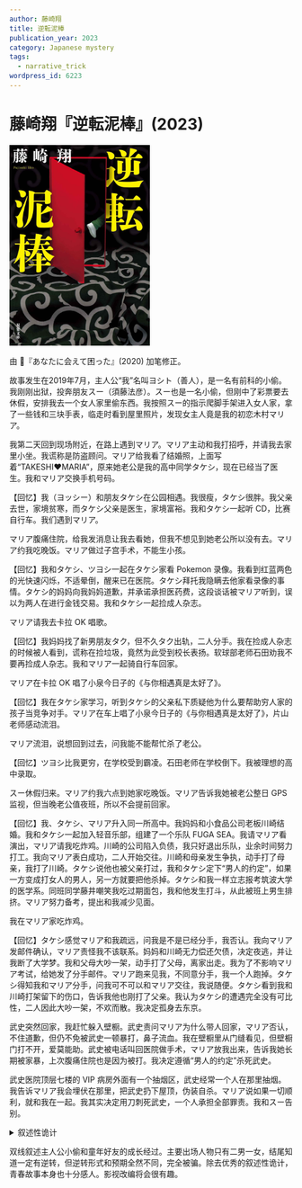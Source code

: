```yaml
---
author: 藤崎翔
title: 逆転泥棒
publication_year: 2023
category: Japanese mystery
tags:
  - narrative_trick
wordpress_id: 6223
---
```


# 藤崎翔『逆転泥棒』(2023)

<img src=images/2023_cover.jpg width=250/>

由 📖『あなたに会えて困った』(2020) 加笔修正。

故事发生在2019年7月，主人公“我”名叫ヨシト（善人），是一名有前科的小偷。我刚刚出狱，投奔朋友スー（須藤法彦）。スー也是一名小偷，但刚中了彩票要去休假，安排我去一个女人家里偷东西。我按照スー的指示爬脚手架进入女人家，拿了一些钱和三块手表，临走时看到屋里照片，发现女主人竟是我的初恋木村マリア。

我第二天回到现场附近，在路上遇到マリア。マリア主动和我打招呼，并请我去家里小坐。我谎称是防盗顾问。マリア给我看了结婚照，上面写着“TAKESHI♥MARIA”，原来她老公是我的高中同学タケシ，现在已经当了医生。我和マリア交换手机号码。

【回忆】我（ヨッシー）和朋友タケシ在公园相遇。我很瘦，タケシ很胖。我父亲去世，家境贫寒，而タケシ父亲是医生，家境富裕。我和タケシ一起听 CD，比赛自行车。我们遇到マリア。

マリア腹痛住院，给我发消息让我去看她，但我不想见到她老公所以没有去。マリア约我吃晚饭。マリア做过子宫手术，不能生小孩。

【回忆】我和タケシ、ツヨシ一起在タケシ家看 Pokemon 录像。我看到红蓝两色的光快速闪烁，不适晕倒，醒来已在医院。タケシ拜托我隐瞒去他家看录像的事情。タケシ的妈妈向我妈妈道歉，并承诺承担医药费，这段谈话被マリア听到，误以为两人在进行金钱交易。我和タケシ一起捡成人杂志。

マリア请我去卡拉 OK 唱歌。

【回忆】我妈妈找了新男朋友タク，但不久タク出轨，二人分手。我在捡成人杂志的时候被人看到，谎称在捡垃圾，竟然为此受到校长表扬。软球部老师石田劝我不要再捡成人杂志。我和マリア一起骑自行车回家。

マリア在卡拉 OK 唱了小泉今日子的《与你相遇真是太好了》。

【回忆】我在タケシ家学习，听到タケシ的父亲私下质疑他为什么要帮助穷人家的孩子当竞争对手。マリア在车上唱了小泉今日子的《与你相遇真是太好了》，片山老师感动流泪。

マリア流泪，说想回到过去，问我能不能帮忙杀了老公。

【回忆】ツヨシ比我更穷，在学校受到霸凌。石田老师在学校倒下。我被理想的高中录取。

スー休假归来。マリア约我六点到她家吃晚饭。マリア告诉我她被老公整日 GPS 监视，但当晚老公值夜班，所以不会提前回家。

【回忆】我、タケシ、マリア升入同一所高中。我妈妈和小食品公司老板川崎结婚。我和タケシ一起加入轻音乐部，组建了一个乐队 FUGA SEA。我请マリア看演出，マリア请我吃炸鸡。川崎的公司陷入负债，我只好退出乐队，业余时间努力打工。我向マリア表白成功，二人开始交往。川崎和母亲发生争执，动手打了母亲，我打了川崎。タケシ说他也被父亲打过，我和タケシ定下“男人的约定”，如果一方变成打女人的男人，另一方就要把他杀掉。タケシ和我一样立志报考筑波大学的医学系。同班同学藤井嘲笑我吃过期面包，我和他发生打斗，从此被班上男生排挤。マリア努力备考，提出和我减少见面。

我在マリア家吃炸鸡。

【回忆】タケシ感觉マリア和我疏远，问我是不是已经分手，我否认。我向マリア发邮件确认，マリア责怪我不该联系。妈妈和川崎无力偿还欠债，决定夜逃，并让我断了大学梦。我和父母大吵一架，动手打了父母，离家出走。我为了不影响マリア考试，给她发了分手邮件。マリア跑来见我，不同意分手，我一个人跑掉。タケシ得知我和マリア分手，问我可不可以和マリア交往，我说随便。タケシ看到我和川崎打架留下的伤口，告诉我他也刚打了父亲。我认为タケシ的遭遇完全没有可比性，二人因此大吵一架，不欢而散。我决定孤身去东京。

武史突然回家，我赶忙躲入壁橱。武史责问マリア为什么带人回家，マリア否认，不住道歉，但仍不免被武史一顿暴打，鼻子流血。我在壁橱里从门缝看见，但壁橱门打不开，爱莫能助。武史被电话叫回医院做手术，マリア放我出来，告诉我她长期被家暴，上次腹痛住院也是因为被打。我决定遵循“男人的约定”杀死武史。

武史医院顶层七楼的 VIP 病房外面有一个抽烟区，武史经常一个人在那里抽烟。我告诉マリア我会埋伏在那里，把武史扔下屋顶，伪装自杀。マリア说如果一切顺利，就和我在一起。我其实决定用刀刺死武史，一个人承担全部罪责。我和スー告别。

<details><summary>叙述性诡计</summary>
过去线的两人：
<ul>
<li>我 = ヨッシー = 吉井武史（“吉井”读作“よしい”）。“武史”的正确读法是“たけふみ”，但经常被读作“タケシ”，连婚礼照片都搞错。体型瘦。
</li>
<li>我的朋友タケシ = 北野善人。因为最有名的“北野”是著名演员“北野武”，所以得了外号“タケシ”。体型胖。</li>
</ul>
现在线的两人：
<ul>
<li>我 = 北野善人。体型变瘦。</li>
<li>マリア老公 = 吉井武史。体型变胖，戴上了眼镜。</li>
</ul>

北野善人打了父亲之后离家出走去了东京，逐渐陷入潦倒，因偷盗入狱。善人的父亲资助吉井武史考上了医科大学，并将他培养成接班人。（伏线：武史看到善人的成绩单是 B 等级，其实是 E 等级被挡住了右边一半。）武史和マリア结婚，二人感情一直很好。善人的父亲得了胰腺癌，临死前想向善人道歉。武史和マリア找到スー，设计让善人到家里偷盗。マリア谎称腹痛住院，想让善人到医院探视，借机安排和他父亲见面，但善人不想见到武史，没去医院。マリア谎称被武史家暴，并演出被打戏码（鼻血是事先采好的血，哑铃挡在壁橱前所以打不开），诱导善人去医院杀武史。武史委托同事在屋顶将善人绑架到病房，听取了父亲的临终道歉。结尾武史接受了父亲的道歉，从此改过自新。
</details>

双线叙述主人公小偷和童年好友的成长经过。主要出场人物只有二男一女，结尾知道一定有逆转，但逆转形式和预期全然不同，完全被骗。除去优秀的叙述性诡计，青春故事本身也十分感人。影视改编将会很有趣。